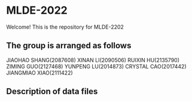 # MLDE-2022

Welcome! This is the repository for MLDE-2202

## The group is arranged as follows

JIAOHAO SHANG(2087608)
XINAN LI(2090506)
RUIXIN HU(2135790)
ZIMING GUO(2127468)
YUNPENG LU(2014873)
CRYSTAL CAO(2017442)
JIANGMIAO XIAO(2111422)

## Description of data files













